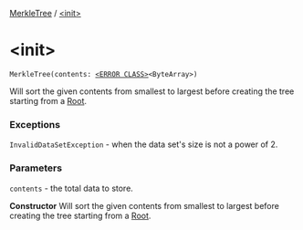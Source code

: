 [MerkleTree](index.md) / [&lt;init&gt;](.)

# &lt;init&gt;

`MerkleTree(contents: `[`<ERROR CLASS>`](../index.md)`<ByteArray>)`

Will sort the given contents from smallest to largest before creating the tree starting from a [Root](#).

### Exceptions

`InvalidDataSetException` - when the data set's size is not a power of 2.

### Parameters

`contents` - the total data to store.

**Constructor**
Will sort the given contents from smallest to largest before creating the tree starting from a [Root](#).

